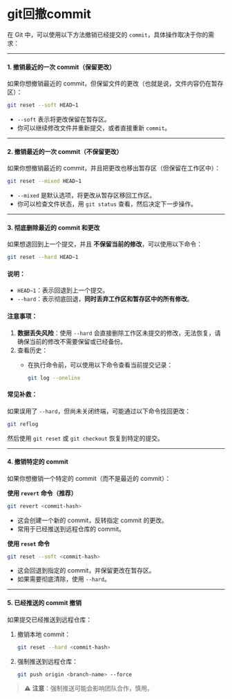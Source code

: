 # git回撤commit

在 Git 中，可以使用以下方法撤销已经提交的 `commit`，具体操作取决于你的需求：

***

#### 1. **撤销最近的一次 commit（保留更改）**

如果你想撤销最近的 commit，但保留文件的更改（也就是说，文件内容仍在暂存区）：

```bash
git reset --soft HEAD~1
```

* `--soft` 表示将更改保留在暂存区。
* 你可以继续修改文件并重新提交，或者直接重新 `commit`。

***

#### 2. **撤销最近的一次 commit（不保留更改）**

如果你想撤销最近的 commit，并且把更改也移出暂存区（但保留在工作区中）：

```bash
git reset --mixed HEAD~1
```

* `--mixed` 是默认选项，将更改从暂存区移回工作区。
* 你可以检查文件状态，用 `git status` 查看，然后决定下一步操作。

***

#### 3. **彻底删除最近的 commit 和更改**

如果想退回到上一个提交，并且 **不保留当前的修改**，可以使用以下命令：

```bash
git reset --hard HEAD~1
```

#### 说明：

* `HEAD~1`：表示回退到上一个提交。
* `--hard`：表示彻底回退，**同时丢弃工作区和暂存区中的所有修改**。

#### 注意事项：

1. **数据丢失风险**：使用 `--hard` 会直接删除工作区未提交的修改，无法恢复，请确保当前的修改不需要保留或已经备份。
2. 查看历史：
   *   在执行命令前，可以使用以下命令查看当前提交记录：

       ```bash
       git log --oneline
       ```

#### 常见补救：

如果误用了 `--hard`，但尚未关闭终端，可能通过以下命令找回更改：

```bash
git reflog
```

然后使用 `git reset` 或 `git checkout` 恢复到特定的提交。

***

#### 4. **撤销特定的 commit**

如果你想撤销一个特定的 commit（而不是最近的 commit）：

**使用 `revert` 命令（推荐）**

```bash
git revert <commit-hash>
```

* 这会创建一个新的 commit，反转指定 commit 的更改。
* 常用于已经推送到远程仓库的 commit。

**使用 `reset` 命令**

```bash
git reset --soft <commit-hash>
```

* 这会回退到指定的 commit，并保留更改在暂存区。
* 如果需要彻底清除，使用 `--hard`。



***

#### 5. **已经推送的 commit 撤销**

如果提交已经推送到远程仓库：

1.  撤销本地 commit：

    ```bash
    git reset --hard <commit-hash>
    ```
2.  强制推送到远程仓库：

    ```bash
    git push origin <branch-name> --force
    ```

> ⚠️ **注意**：强制推送可能会影响团队合作，慎用。
